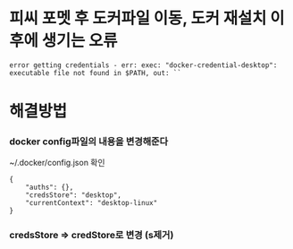 # 피씨 포멧 후 도커파일 이동, 도커 재설치 이후에 생기는 오류
```
error getting credentials - err: exec: "docker-credential-desktop": executable file not found in $PATH, out: ``
```

# 해결방법
### docker config파일의 내용을 변경해준다
~/.docker/config.json 확인
```
{
	"auths": {},
	"credsStore": "desktop",
	"currentContext": "desktop-linux"
}
```

### credsStore => credStore로 변경 (s제거)
